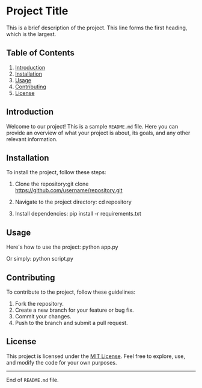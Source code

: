 # Project Title

This is a brief description of the project. This line forms the first heading, which is the largest.

## Table of Contents

1. [Introduction](#introduction)
2. [Installation](#installation)
3. [Usage](#usage)
4. [Contributing](#contributing)
5. [License](#license)

## Introduction

Welcome to our project! This is a sample `README.md` file. Here you can provide an overview of what your project is about, its goals, and any other relevant information.

## Installation

To install the project, follow these steps:

1. Clone the repository:git clone https://github.com/username/repository.git

2. Navigate to the project directory:
cd repository

3. Install dependencies:
pip install -r requirements.txt


## Usage

Here's how to use the project:
python app.py


Or simply:
python script.py


## Contributing

To contribute to the project, follow these guidelines:

1. Fork the repository.
2. Create a new branch for your feature or bug fix.
3. Commit your changes.
4. Push to the branch and submit a pull request.

## License

This project is licensed under the [MIT License](https://opensource.org/licenses/MIT). Feel free to explore, use, and modify the code for your own purposes.

---

End of `README.md` file.
